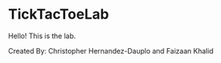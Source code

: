 # TickTacToeLab

Hello! This is the lab. 

Created By: Christopher Hernandez-Dauplo and Faizaan Khalid
